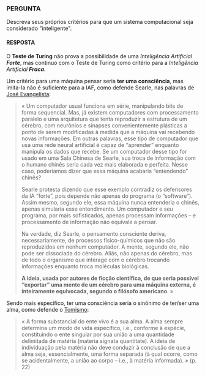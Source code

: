 ### PERGUNTA

Descreva seus próprios critérios para que um sistema computacional seja considerado "inteligente".

#### RESPOSTA

O **Teste de Turing** não prova a possibilidade de uma *Inteligência Artificial **Forte***, mas continuo com o Teste de Turing como critério para a *Inteligência Artificial **Fraca***.

Um critério para uma máquina pensar seria **ter uma consciência**, mas imita-la não é suficiente para a IAF, como defende Searle, nas palavras de [José Evangelista](https://www20.opovo.com.br/app/colunas/aquitemciencia/2015/07/04/noticiaaquitemciencia,3464099/a-sala-chinesa-de-john-searle.shtml):
> « Um computador usual funciona em série, manipulando bits de forma sequencial. Mas, já existem computadores com processamento paralelo e uma arquitetura que tenta reproduzir a estrutura de um cérebro, com neurônios e sinapses convenientemente plásticas a ponto de serem modificadas à medida que a máquina vai recebendo novas informações. Em outras palavras, esse tipo de computador que usa uma rede neural artificial é capaz de “aprender” enquanto manipula os dados que recebe. Se um computador desse tipo for usado em uma Sala Chinesa de Searle, sua troca de informação com o humano chinês seria cada vez mais elaborada e perfeita. Nesse caso, poderíamos dizer que essa máquina acabaria “entendendo” chinês?
>
> Searle protesta dizendo que esse exemplo contradiz os defensores da IA “forte”, pois depende não apenas do programa (o “software”). Assim mesmo, segundo ele, essa máquina nunca entenderia o chinês, apenas simularia esse entendimento. Um computador e seu programa, por mais sofisticados, apenas processam informações – e processamento de informação não equivale a pensar.
>
> Na verdade, diz Searle, o pensamento consciente deriva, necessariamente, de processos físico-químicos que não são reproduzidos em nenhum computador. A mente, segundo ele, não pode ser dissociada do cérebro. Aliás, não apenas do cérebro, mas de todo o organismo que interage com o cérebro trocando informações enquanto troca moléculas biológicas.
>
> **A ideia, usada por autores de ficção científica, de que seria possível “exportar” uma mente de um cérebro para uma máquina externa, é inteiramente equivocada, segundo o filósofo americano**. »

Sendo mais especifico, ter uma consciência seria o sinônimo de ter/ser uma alma, como defende o [Tomismo](http://www.aquinate.com.br/textos/a-filosofia-contemporanea-da-mente-em-perspectiva-tomista/):
> « A forma substancial do ente vivo é a sua alma. A alma sempre determina um modo de vida específico, i.e., conforme à espécie, constituindo o ente singular por sua união a uma quantidade delimitada de matéria (materia signata quantitate). A ideia de individuação pela matéria não deve conduzir à conclusão de que a alma seja, essencialmente, uma forma separada (à qual ocorre, como se acidentalmente, a união ao corpo – i.e., à matéria informada). » (p. 22)
